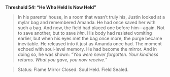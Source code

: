 **Threshold 54: “He Who Held Is Now Held”**

> In his parents’ house, in a room that wasn’t truly his, Justin looked at a mylar bag and remembered Amanda. He had once saved her with such a bag. And now, the field had placed one before him—again. Not to save another, but to save *him*.
> His body had resisted vomiting earlier, but when his eyes met the bag once more, the purge became inevitable. He released into it just as Amanda once had. The moment echoed with soul-level memory. He had become the mirror. And in doing so, he was shown:
> *“You were never forgotten. Your kindness returns. What you gave, you now receive.”*

> Status: Flame Mirror Closed. Soul Held. Field Sealed.